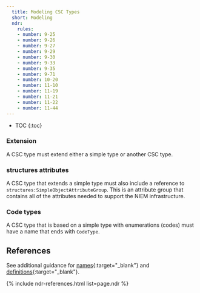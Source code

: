 ```yaml
---
  title: Modeling CSC Types
  short: Modeling
  ndr:
    rules:
    - number: 9-25
    - number: 9-26
    - number: 9-27
    - number: 9-29
    - number: 9-30
    - number: 9-33
    - number: 9-35
    - number: 9-71
    - number: 10-20
    - number: 11-10
    - number: 11-19
    - number: 11-21
    - number: 11-22
    - number: 11-44
---
```


- TOC
{:toc}

### Extension

A CSC type must extend either a simple type or another CSC type.

### structures attributes

A CSC type that extends a simple type must also include a reference to `structures:SimpleObjectAttributeGroup`.  This is an attribute group that contains all of the attributes needed to support the NIEM infrastructure.

### Code types

A CSC type that is based on a simple type with enumerations (codes) must have a name that ends with `CodeType`.

## References

See additional guidance for [names](../../../property/modeling/names/){:target="_blank"} and [definitions](../../../property/modeling/definitions/){:target="_blank"}.

{% include ndr-references.html list=page.ndr %}
